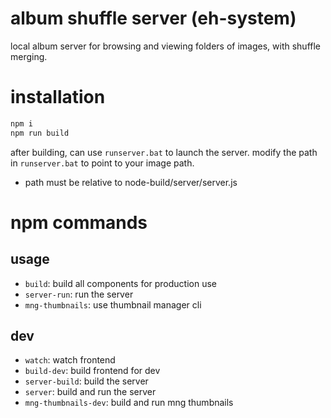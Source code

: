 # album shuffle server (eh-system)
local album server for browsing and viewing folders of images, with shuffle merging.

# installation
```bash
npm i
npm run build
```
after building, can use `runserver.bat` to launch the server. modify the path in `runserver.bat` to point to your image path.
  - path must be relative to node-build/server/server.js

# npm commands
## usage
- `build`: build all components for production use
- `server-run`: run the server
- `mng-thumbnails`: use thumbnail manager cli

## dev
- `watch`: watch frontend
- `build-dev`: build frontend for dev
- `server-build`: build the server
- `server`: build and run the server
- `mng-thumbnails-dev`: build and run mng thumbnails